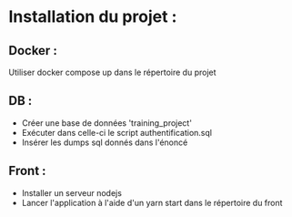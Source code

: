 # Installation du projet : 

## Docker : 
Utiliser docker compose up dans le répertoire du projet

## DB : 
- Créer une base de données 'training_project'
- Exécuter dans celle-ci le script authentification.sql
- Insérer les dumps sql donnés dans l'énoncé

## Front : 
- Installer un serveur nodejs
- Lancer l'application à l'aide d'un yarn start dans le répertoire du front